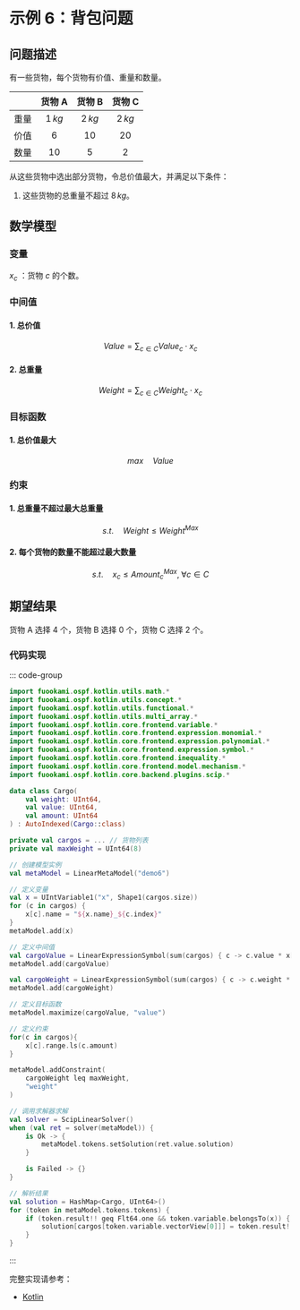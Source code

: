 # 示例 6：背包问题

## 问题描述

有一些货物，每个货物有价值、重量和数量。

|       | 货物 A  | 货物 B  | 货物 C  |
| :---: | :-----: | :-----: | :-----: |
| 重量  | $1\,kg$ | $2\,kg$ | $2\,kg$ |
| 价值  |   $6$   |  $10$   |  $20$   |
| 数量  |  $10$   |   $5$   |   $2$   |

从这些货物中选出部分货物，令总价值最大，并满足以下条件：

1. 这些货物的总重量不超过 $8\,kg$。

## 数学模型

### 变量

$x_{c}$ ：货物 $c$ 的个数。

### 中间值

#### 1. 总价值

$$
Value = \sum_{c \in C} Value_{c} \cdot x_{c}
$$

#### 2. 总重量

$$
Weight = \sum_{c \in C} Weight_{c} \cdot x_{c}
$$

### 目标函数

#### 1. 总价值最大

$$
max \quad Value
$$

### 约束

#### 1. 总重量不超过最大总重量

$$
s.t. \quad Weight \leq Weight^{Max}
$$

#### 2. 每个货物的数量不能超过最大数量

$$
s.t. \quad x_{c} \leq Amount^{Max}_{c}, \; \forall c \in C
$$

## 期望结果

货物 A 选择 $4$ 个，货物 B 选择 $0$ 个，货物 C 选择 $2$ 个。

### 代码实现

::: code-group

```kotlin
import fuookami.ospf.kotlin.utils.math.*
import fuookami.ospf.kotlin.utils.concept.*
import fuookami.ospf.kotlin.utils.functional.*
import fuookami.ospf.kotlin.utils.multi_array.*
import fuookami.ospf.kotlin.core.frontend.variable.*
import fuookami.ospf.kotlin.core.frontend.expression.monomial.*
import fuookami.ospf.kotlin.core.frontend.expression.polynomial.*
import fuookami.ospf.kotlin.core.frontend.expression.symbol.*
import fuookami.ospf.kotlin.core.frontend.inequality.*
import fuookami.ospf.kotlin.core.frontend.model.mechanism.*
import fuookami.ospf.kotlin.core.backend.plugins.scip.*

data class Cargo(
    val weight: UInt64,
    val value: UInt64,
    val amount: UInt64
) : AutoIndexed(Cargo::class)

private val cargos = ... // 货物列表
private val maxWeight = UInt64(8)

// 创建模型实例
val metaModel = LinearMetaModel("demo6")

// 定义变量
val x = UIntVariable1("x", Shape1(cargos.size))
for (c in cargos) {
    x[c].name = "${x.name}_${c.index}"
}
metaModel.add(x)

// 定义中间值
val cargoValue = LinearExpressionSymbol(sum(cargos) { c -> c.value * x[c] }, "value")
metaModel.add(cargoValue)

val cargoWeight = LinearExpressionSymbol(sum(cargos) { c -> c.weight * x[c] }, "weight")
metaModel.add(cargoWeight)

// 定义目标函数
metaModel.maximize(cargoValue, "value")

// 定义约束
for(c in cargos){
    x[c].range.ls(c.amount)
}

metaModel.addConstraint(
    cargoWeight leq maxWeight,
    "weight"
)

// 调用求解器求解
val solver = ScipLinearSolver()
when (val ret = solver(metaModel)) {
    is Ok -> {
        metaModel.tokens.setSolution(ret.value.solution)
    }

    is Failed -> {}
}

// 解析结果
val solution = HashMap<Cargo, UInt64>()
for (token in metaModel.tokens.tokens) {
    if (token.result!! geq Flt64.one && token.variable.belongsTo(x)) {
        solution[cargos[token.variable.vectorView[0]]] = token.result!!.round().toUInt64()
    }
}
```

:::

完整实现请参考：

- [Kotlin](https://github.com/fuookami/ospf/blob/main/examples/ospf-kotlin-example/src/main/fuookami/ospf/kotlin/example/core_demo/Demo6.kt)
